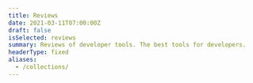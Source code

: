 ```yaml
---
title: Reviews
date: 2021-03-11T07:00:00Z
draft: false
isSelected: reviews
summary: Reviews of developer tools. The best tools for developers.
headerType: fixed
aliases:
  - /collections/
---
```

